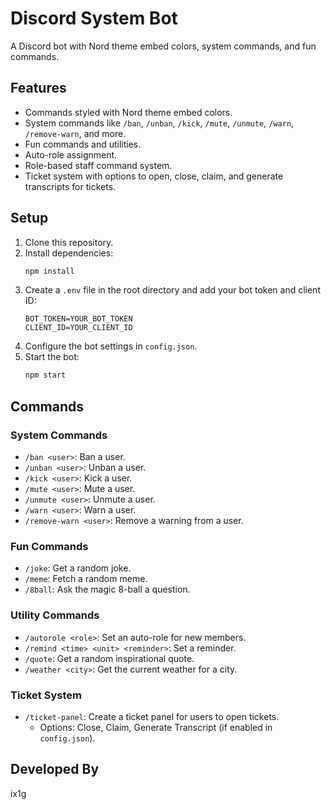 # Discord System Bot

A Discord bot with Nord theme embed colors, system commands, and fun commands.

## Features
- Commands styled with Nord theme embed colors.
- System commands like `/ban`, `/unban`, `/kick`, `/mute`, `/unmute`, `/warn`, `/remove-warn`, and more.
- Fun commands and utilities.
- Auto-role assignment.
- Role-based staff command system.
- Ticket system with options to open, close, claim, and generate transcripts for tickets.

## Setup

1. Clone this repository.
2. Install dependencies:
   ```bash
   npm install
   ```
3. Create a `.env` file in the root directory and add your bot token and client ID:
   ```env
   BOT_TOKEN=YOUR_BOT_TOKEN
   CLIENT_ID=YOUR_CLIENT_ID
   ```
4. Configure the bot settings in `config.json`.
5. Start the bot:
   ```bash
   npm start
   ```

## Commands

### System Commands
- `/ban <user>`: Ban a user.
- `/unban <user>`: Unban a user.
- `/kick <user>`: Kick a user.
- `/mute <user>`: Mute a user.
- `/unmute <user>`: Unmute a user.
- `/warn <user>`: Warn a user.
- `/remove-warn <user>`: Remove a warning from a user.

### Fun Commands
- `/joke`: Get a random joke.
- `/meme`: Fetch a random meme.
- `/8ball`: Ask the magic 8-ball a question.

### Utility Commands
- `/autorole <role>`: Set an auto-role for new members.
- `/remind <time> <unit> <reminder>`: Set a reminder.
- `/quote`: Get a random inspirational quote.
- `/weather <city>`: Get the current weather for a city.

### Ticket System
- `/ticket-panel`: Create a ticket panel for users to open tickets.
  - Options: Close, Claim, Generate Transcript (if enabled in `config.json`).

## Developed By
ix1g
